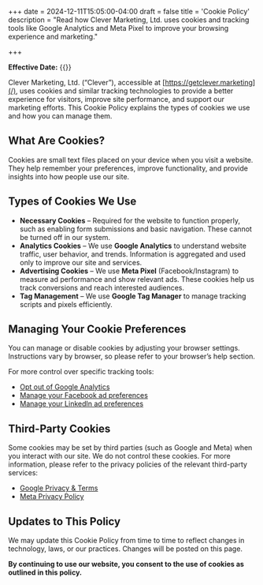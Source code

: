 +++
date = 2024-12-11T15:05:00-04:00
draft = false
title = 'Cookie Policy'
description = "Read how Clever Marketing, Ltd. uses cookies and tracking tools like Google Analytics and Meta Pixel to improve your browsing experience and marketing."

+++

**Effective Date:** {{<date>}}

Clever Marketing, Ltd. (“Clever”), accessible at [https://getclever.marketing](/), uses cookies and similar tracking technologies to provide a better experience for visitors, improve site performance, and support our marketing efforts. This Cookie Policy explains the types of cookies we use and how you can manage them.

## What Are Cookies?

Cookies are small text files placed on your device when you visit a website. They help remember your preferences, improve functionality, and provide insights into how people use our site.

## Types of Cookies We Use

- **Necessary Cookies** – Required for the website to function properly, such as enabling form submissions and basic navigation. These cannot be turned off in our system.
- **Analytics Cookies** – We use **Google Analytics** to understand website traffic, user behavior, and trends. Information is aggregated and used only to improve our site and services.
- **Advertising Cookies** – We use **Meta Pixel** (Facebook/Instagram) to measure ad performance and show relevant ads. These cookies help us track conversions and reach interested audiences.  
- **Tag Management** – We use **Google Tag Manager** to manage tracking scripts and pixels efficiently.

## Managing Your Cookie Preferences

You can manage or disable cookies by adjusting your browser settings. Instructions vary by browser, so please refer to your browser’s help section.

For more control over specific tracking tools:
- [Opt out of Google Analytics](https://tools.google.com/dlpage/gaoptout)
- [Manage your Facebook ad preferences](https://www.facebook.com/adpreferences/ad_settings)
- [Manage your LinkedIn ad preferences](https://www.linkedin.com/psettings/advertising)

## Third-Party Cookies

Some cookies may be set by third parties (such as Google and Meta) when you interact with our site. We do not control these cookies. For more information, please refer to the privacy policies of the relevant third-party services:
- [Google Privacy & Terms](https://policies.google.com/technologies/partner-sites)  
- [Meta Privacy Policy](https://www.facebook.com/privacy/policy/)

## Updates to This Policy

We may update this Cookie Policy from time to time to reflect changes in technology, laws, or our practices. Changes will be posted on this page.

**By continuing to use our website, you consent to the use of cookies as outlined in this policy.**

